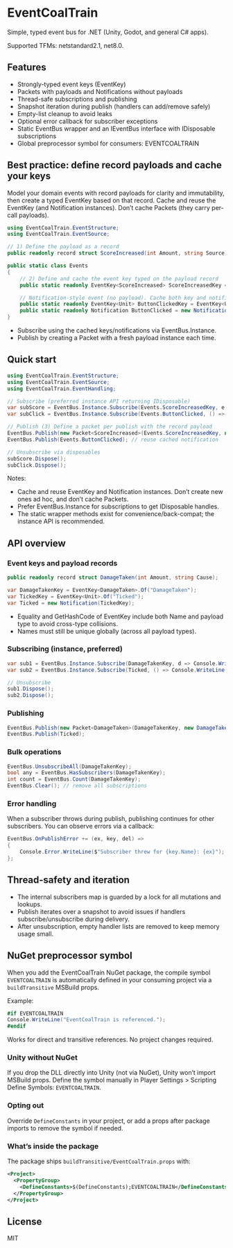 # EventCoalTrain

Simple, typed event bus for .NET (Unity, Godot, and general C# apps).

Supported TFMs: netstandard2.1, net8.0.

## Features
- Strongly-typed event keys (EventKey<T>)
- Packets with payloads and Notifications without payloads
- Thread-safe subscriptions and publishing
- Snapshot iteration during publish (handlers can add/remove safely)
- Empty-list cleanup to avoid leaks
- Optional error callback for subscriber exceptions
- Static EventBus wrapper and an IEventBus interface with IDisposable subscriptions
- Global preprocessor symbol for consumers: EVENTCOALTRAIN

## Best practice: define record payloads and cache your keys
Model your domain events with record payloads for clarity and immutability, then create a typed EventKey based on that record. Cache and reuse the EventKey (and Notification instances). Don’t cache Packets (they carry per-call payloads).

```csharp
using EventCoalTrain.EventStructure;
using EventCoalTrain.EventSource;

// 1) Define the payload as a record
public readonly record struct ScoreIncreased(int Amount, string Source);

public static class Events
{
    // 2) Define and cache the event key typed on the payload record
    public static readonly EventKey<ScoreIncreased> ScoreIncreasedKey = EventKey<ScoreIncreased>.Of("ScoreIncreased");

    // Notification-style event (no payload). Cache both key and notification instance.
    public static readonly EventKey<Unit> ButtonClickedKey = EventKey<Unit>.Of("ButtonClicked");
    public static readonly Notification ButtonClicked = new Notification(ButtonClickedKey);
}
```

- Subscribe using the cached keys/notifications via EventBus.Instance.
- Publish by creating a Packet with a fresh payload instance each time.

## Quick start
```csharp
using EventCoalTrain.EventStructure;
using EventCoalTrain.EventSource;
using EventCoalTrain.EventHandling;

// Subscribe (preferred instance API returning IDisposable)
var subScore = EventBus.Instance.Subscribe(Events.ScoreIncreasedKey, e => Console.WriteLine($"+{e.Amount} ({e.Source})"));
var subClick = EventBus.Instance.Subscribe(Events.ButtonClicked, () => Console.WriteLine("clicked"));

// Publish (3) Define a packet per publish with the record payload
EventBus.Publish(new Packet<ScoreIncreased>(Events.ScoreIncreasedKey, new ScoreIncreased(10, "LevelComplete")));
EventBus.Publish(Events.ButtonClicked); // reuse cached notification

// Unsubscribe via disposables
subScore.Dispose();
subClick.Dispose();
```

Notes:
- Cache and reuse EventKey<T> and Notification instances. Don’t create new ones ad hoc, and don’t cache Packets.
- Prefer EventBus.Instance for subscriptions to get IDisposable handles.
- The static wrapper methods exist for convenience/back-compat; the instance API is recommended.

## API overview

### Event keys and payload records
```csharp
public readonly record struct DamageTaken(int Amount, string Cause);

var DamageTakenKey = EventKey<DamageTaken>.Of("DamageTaken");
var TickedKey = EventKey<Unit>.Of("Ticked");
var Ticked = new Notification(TickedKey);
```
- Equality and GetHashCode of EventKey include both Name and payload type to avoid cross-type collisions.
- Names must still be unique globally (across all payload types).

### Subscribing (instance, preferred)
```csharp
var sub1 = EventBus.Instance.Subscribe(DamageTakenKey, d => Console.WriteLine($"damage {d.Amount} from {d.Cause}"));
var sub2 = EventBus.Instance.Subscribe(Ticked, () => Console.WriteLine("ticked"));

// Unsubscribe
sub1.Dispose();
sub2.Dispose();
```

### Publishing
```csharp
EventBus.Publish(new Packet<DamageTaken>(DamageTakenKey, new DamageTaken(5, "Trap")));
EventBus.Publish(Ticked);
```

### Bulk operations
```csharp
EventBus.UnsubscribeAll(DamageTakenKey);
bool any = EventBus.HasSubscribers(DamageTakenKey);
int count = EventBus.Count(DamageTakenKey);
EventBus.Clear(); // remove all subscriptions
```

### Error handling
When a subscriber throws during publish, publishing continues for other subscribers. You can observe errors via a callback:
```csharp
EventBus.OnPublishError += (ex, key, del) =>
{
    Console.Error.WriteLine($"Subscriber threw for {key.Name}: {ex}");
};
```

## Thread-safety and iteration
- The internal subscribers map is guarded by a lock for all mutations and lookups.
- Publish iterates over a snapshot to avoid issues if handlers subscribe/unsubscribe during delivery.
- After unsubscription, empty handler lists are removed to keep memory usage small.

## NuGet preprocessor symbol
When you add the EventCoalTrain NuGet package, the compile symbol `EVENTCOALTRAIN` is automatically defined in your consuming project via a `buildTransitive` MSBuild props.

Example:
```csharp
#if EVENTCOALTRAIN
Console.WriteLine("EventCoalTrain is referenced.");
#endif
```
Works for direct and transitive references. No project changes required.

### Unity without NuGet
If you drop the DLL directly into Unity (not via NuGet), Unity won’t import MSBuild props. Define the symbol manually in Player Settings > Scripting Define Symbols: `EVENTCOALTRAIN`.

### Opting out
Override `DefineConstants` in your project, or add a props after package imports to remove the symbol if needed.

### What’s inside the package
The package ships `buildTransitive/EventCoalTrain.props` with:
```xml
<Project>
  <PropertyGroup>
    <DefineConstants>$(DefineConstants);EVENTCOALTRAIN</DefineConstants>
  </PropertyGroup>
</Project>
```

## License
MIT
